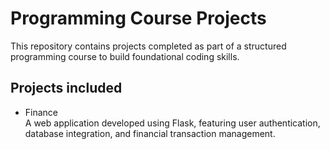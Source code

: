 # Programming Course Projects

This repository contains projects completed as part of a structured programming course to build foundational coding skills.

## Projects included

- Finance  
  A web application developed using Flask, featuring user authentication, database integration, and financial transaction management.

<!-- More projects will be added soon -->
